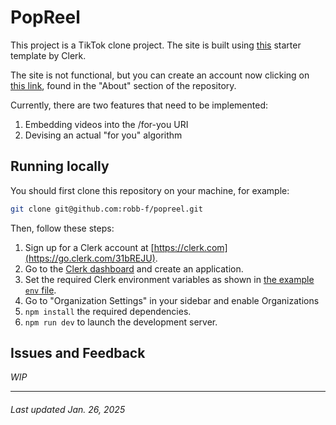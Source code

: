 # PopReel

This project is a TikTok clone project. The site is built using [this](https://github.com/clerk/nextjs-auth-starter-template) starter template by Clerk.

The site is not functional, but you can create an account now clicking on [this link](popreel-amber.vercel.app), found in the "About" section of the repository.

Currently, there are two features that need to be implemented:
<ol>
  <li>Embedding videos into the /for-you URI</li>
  <li>Devising an actual "for you" algorithm</li>
</ol>

## Running locally
You should first clone this repository on your machine, for example:
```bash
git clone git@github.com:robb-f/popreel.git
```

Then, follow these steps:
1. Sign up for a Clerk account at [https://clerk.com](https://go.clerk.com/31bREJU).
2. Go to the [Clerk dashboard](https://go.clerk.com/4I5LXFj) and create an application.
3. Set the required Clerk environment variables as shown in [the example `env` file](./.env.example).
4. Go to "Organization Settings" in your sidebar and enable Organizations
5. `npm install` the required dependencies.
6. `npm run dev` to launch the development server.

## Issues and Feedback

*WIP*

-------
###### Last updated Jan. 26, 2025